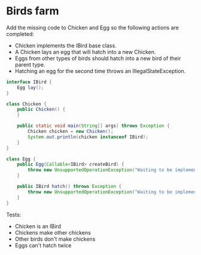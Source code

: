 # Birds farm

Add the missing code to Chicken and Egg so the following actions are completed:
- Chicken implements the IBird base class.
- A Chicken lays an egg that will hatch into a new Chicken.
- Eggs from other types of birds should hatch into a new bird of their parent type.
- Hatching an egg for the second time throws an IllegalStateException.

```java
interface IBird {
    Egg lay();
}

class Chicken {
    public Chicken() {
    }

    public static void main(String[] args) throws Exception {
        Chicken chicken = new Chicken();
        System.out.println(chicken instanceof IBird);
    }
}

class Egg {
    public Egg(Callable<IBird> createBird) {
        throw new UnsupportedOperationException("Waiting to be implemented.");
    }

    public IBird hatch() throws Exception {
        throw new UnsupportedOperationException("Waiting to be implemented.");
    }
}
```

Tests:
- Chicken is an IBird
- Chickens make other chickens
- Other birds don't make chickens
- Eggs can't hatch twice
